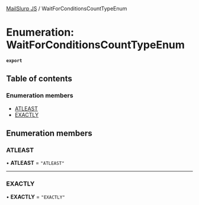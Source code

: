[MailSlurp JS](../README.md) / WaitForConditionsCountTypeEnum

# Enumeration: WaitForConditionsCountTypeEnum

**`export`**

## Table of contents

### Enumeration members

- [ATLEAST](WaitForConditionsCountTypeEnum.md#atleast)
- [EXACTLY](WaitForConditionsCountTypeEnum.md#exactly)

## Enumeration members

### ATLEAST

• **ATLEAST** = `"ATLEAST"`

___

### EXACTLY

• **EXACTLY** = `"EXACTLY"`
